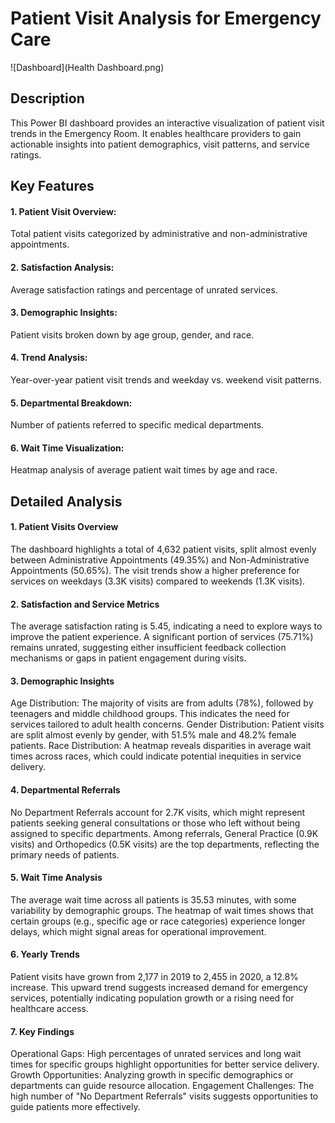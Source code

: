 # Patient Visit Analysis for Emergency Care

![Dashboard](Health Dashboard.png)


## Description
This Power BI dashboard provides an interactive visualization of patient visit trends in the Emergency Room. It enables healthcare providers to gain actionable insights into patient demographics, visit patterns, and service ratings.

## Key Features
#### 1. Patient Visit Overview: 
Total patient visits categorized by administrative and non-administrative appointments.

#### 2. Satisfaction Analysis:
Average satisfaction ratings and percentage of unrated services.

#### 3. Demographic Insights: 
Patient visits broken down by age group, gender, and race.

#### 4. Trend Analysis: 
Year-over-year patient visit trends and weekday vs. weekend visit patterns.

#### 5. Departmental Breakdown: 
Number of patients referred to specific medical departments.

#### 6. Wait Time Visualization: 
Heatmap analysis of average patient wait times by age and race.

## Detailed Analysis
#### 1. Patient Visits Overview
The dashboard highlights a total of 4,632 patient visits, split almost evenly between Administrative Appointments (49.35%) and Non-Administrative Appointments (50.65%).
The visit trends show a higher preference for services on weekdays (3.3K visits) compared to weekends (1.3K visits).
#### 2. Satisfaction and Service Metrics
The average satisfaction rating is 5.45, indicating a need to explore ways to improve the patient experience.
A significant portion of services (75.71%) remains unrated, suggesting either insufficient feedback collection mechanisms or gaps in patient engagement during visits.
#### 3. Demographic Insights
Age Distribution: The majority of visits are from adults (78%), followed by teenagers and middle childhood groups. This indicates the need for services tailored to adult health concerns.
Gender Distribution: Patient visits are split almost evenly by gender, with 51.5% male and 48.2% female patients.
Race Distribution: A heatmap reveals disparities in average wait times across races, which could indicate potential inequities in service delivery.
#### 4. Departmental Referrals
No Department Referrals account for 2.7K visits, which might represent patients seeking general consultations or those who left without being assigned to specific departments.
Among referrals, General Practice (0.9K visits) and Orthopedics (0.5K visits) are the top departments, reflecting the primary needs of patients.
#### 5. Wait Time Analysis
The average wait time across all patients is 35.53 minutes, with some variability by demographic groups.
The heatmap of wait times shows that certain groups (e.g., specific age or race categories) experience longer delays, which might signal areas for operational improvement.
#### 6. Yearly Trends
Patient visits have grown from 2,177 in 2019 to 2,455 in 2020, a 12.8% increase. This upward trend suggests increased demand for emergency services, potentially indicating population growth or a rising need for healthcare access.
#### 7. Key Findings
Operational Gaps: High percentages of unrated services and long wait times for specific groups highlight opportunities for better service delivery.
Growth Opportunities: Analyzing growth in specific demographics or departments can guide resource allocation.
Engagement Challenges: The high number of "No Department Referrals" visits suggests opportunities to guide patients more effectively.
